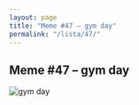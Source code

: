 ```yaml
---
layout: page
title: "Meme #47 – gym day"
permalink: "/lista/47/"
---
```


## Meme #47 – gym day

![gym day](https://i.chzbgr.com/full/10441195776/h6ECC3DB4/gym-day)

